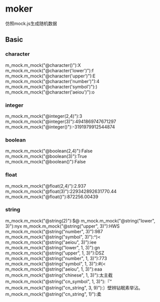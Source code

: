 # moker

仿照mock.js生成随机数据

## Basic

### character

m_mock.m_mock("@character()"):X
m_mock.m_mock("@character('lower')"):f
m_mock.m_mock("@character('upper')"):E
m_mock.m_mock("@character('number')"):4
m_mock.m_mock("@character('symbol')"):)
m_mock.m_mock("@character('aeiou')"):o

### integer

m_mock.m_mock("@integer(2,4)"):3
m_mock.m_mock("@integer(3)"):4941869747671297
m_mock.m_mock("@integer()"):-3191979912544874

### boolean

m_mock.m_mock("@boolean(2,4)"):False
m_mock.m_mock("@boolean(3)"):True
m_mock.m_mock("@boolean()"):False

### float

m_mock.m_mock("@float(2,4)"):2.937
m_mock.m_mock("@float(3)"):229342892631770.44
m_mock.m_mock("@float()"):872256.00439

### string

m_mock.m_mock("@string(2)"):$@
m_mock.m_mock("@string("lower", 3)"):nyx
m_mock.m_mock("@string("upper", 3)"):HWS
m_mock.m_mock("@string("number", 3)"):987
m_mock.m_mock("@string("symbol", 3)"):^)<
m_mock.m_mock("@string("aeiou", 3)"):iee
m_mock.m_mock("@string("lower", 1, 3)"):gn
m_mock.m_mock("@string("upper", 1, 3)"):DSZ
m_mock.m_mock("@string("number", 1, 3)"):773
m_mock.m_mock("@string("symbol", 1, 3)"):#(<
m_mock.m_mock("@string("aeiou", 1, 3)"):eaa
m_mock.m_mock("@string("chinese", 1, 3)"):太主截
m_mock.m_mock("@string("cn_symbol", 1, 3)"):『“
m_mock.m_mock("@string("cn_string", 3, 9)"):〕壁辨钻眠素举沾。
m_mock.m_mock("@string("cn_string", 1)"):柔